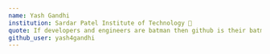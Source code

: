 ```yaml
---
name: Yash Gandhi 
institution: Sardar Patel Institute of Technology 🚩 
quote: If developers and engineers are batman then github is their batmobile.
github_user: yash4gandhi
---
```

